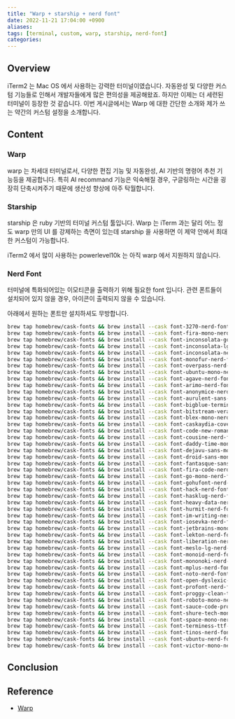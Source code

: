 ```yaml
---
title: "Warp + starship + nerd font"
date: 2022-11-21 17:04:00 +0900
aliases: 
tags: [terminal, custom, warp, starship, nerd-font]
categories: 
---
```


## Overview

iTerm2 는 Mac OS 에서 사용하는 강력한 터미널이였습니다. 자동완성 및 다양한 커스텀 기능들로 인해서 개발자들에게 많은 편의성을 제공해왔죠. 하지만 이제는 더 세련된 터미널이 등장한 것 같습니다. 이번 게시글에서는 Warp 에 대한 간단한 소개와 제가 쓰는 약간의 커스텀 설정을 소개합니다.

## Content

### Warp

warp 는 차세대 터미널로서, 다양한 편집 기능 및 자동완성, AI 기반의 명령어 추천 기능등을 제공합니다. 특히 AI recommand 기능은 익숙해질 경우, 구글링하는 시간을 굉장히 단축시켜주기 때문에 생산성 향상에 아주 탁월합니다.

### Starship

starship 은 ruby 기반의 터미널 커스텀 툴입니다. Warp 는 iTerm 과는 달리 어느 정도 warp 만의 UI 를 강제하는 측면이 있는데 starship 을 사용하면 이 제약 안에서 최대한 커스텀이 가능합니다.

iTerm2 에서 많이 사용하는 powerlevel10k 는 아직 warp 에서 지원하지 않습니다.

### Nerd Font

터미널에 특화되어있는 이모티콘을 출력하기 위해 필요한 font 입니다. 관련 폰트들이 설치되어 있지 않을 경우, 아이콘이 출력되지 않을 수 있습니다.

아래에서 원하는 폰트만 설치하셔도 무방합니다.

```bash
brew tap homebrew/cask-fonts && brew install --cask font-3270-nerd-font
brew tap homebrew/cask-fonts && brew install --cask font-fira-mono-nerd-font
brew tap homebrew/cask-fonts && brew install --cask font-inconsolata-go-nerd-font
brew tap homebrew/cask-fonts && brew install --cask font-inconsolata-lgc-nerd-font
brew tap homebrew/cask-fonts && brew install --cask font-inconsolata-nerd-font
brew tap homebrew/cask-fonts && brew install --cask font-monofur-nerd-font
brew tap homebrew/cask-fonts && brew install --cask font-overpass-nerd-font
brew tap homebrew/cask-fonts && brew install --cask font-ubuntu-mono-nerd-font
brew tap homebrew/cask-fonts && brew install --cask font-agave-nerd-font
brew tap homebrew/cask-fonts && brew install --cask font-arimo-nerd-font
brew tap homebrew/cask-fonts && brew install --cask font-anonymice-nerd-font
brew tap homebrew/cask-fonts && brew install --cask font-aurulent-sans-mono-nerd-font
brew tap homebrew/cask-fonts && brew install --cask font-bigblue-terminal-nerd-font
brew tap homebrew/cask-fonts && brew install --cask font-bitstream-vera-sans-mono-nerd-font
brew tap homebrew/cask-fonts && brew install --cask font-blex-mono-nerd-font
brew tap homebrew/cask-fonts && brew install --cask font-caskaydia-cove-nerd-font
brew tap homebrew/cask-fonts && brew install --cask font-code-new-roman-nerd-font
brew tap homebrew/cask-fonts && brew install --cask font-cousine-nerd-font
brew tap homebrew/cask-fonts && brew install --cask font-daddy-time-mono-nerd-font
brew tap homebrew/cask-fonts && brew install --cask font-dejavu-sans-mono-nerd-font
brew tap homebrew/cask-fonts && brew install --cask font-droid-sans-mono-nerd-font
brew tap homebrew/cask-fonts && brew install --cask font-fantasque-sans-mono-nerd-font
brew tap homebrew/cask-fonts && brew install --cask font-fira-code-nerd-font
brew tap homebrew/cask-fonts && brew install --cask font-go-mono-nerd-font
brew tap homebrew/cask-fonts && brew install --cask font-gohufont-nerd-font
brew tap homebrew/cask-fonts && brew install --cask font-hack-nerd-font
brew tap homebrew/cask-fonts && brew install --cask font-hasklug-nerd-font
brew tap homebrew/cask-fonts && brew install --cask font-heavy-data-nerd-font
brew tap homebrew/cask-fonts && brew install --cask font-hurmit-nerd-font
brew tap homebrew/cask-fonts && brew install --cask font-im-writing-nerd-font
brew tap homebrew/cask-fonts && brew install --cask font-iosevka-nerd-font
brew tap homebrew/cask-fonts && brew install --cask font-jetbrains-mono-nerd-font
brew tap homebrew/cask-fonts && brew install --cask font-lekton-nerd-font
brew tap homebrew/cask-fonts && brew install --cask font-liberation-nerd-font
brew tap homebrew/cask-fonts && brew install --cask font-meslo-lg-nerd-font
brew tap homebrew/cask-fonts && brew install --cask font-monoid-nerd-font
brew tap homebrew/cask-fonts && brew install --cask font-mononoki-nerd-font
brew tap homebrew/cask-fonts && brew install --cask font-mplus-nerd-font
brew tap homebrew/cask-fonts && brew install --cask font-noto-nerd-font
brew tap homebrew/cask-fonts && brew install --cask font-open-dyslexic-nerd-font
brew tap homebrew/cask-fonts && brew install --cask font-profont-nerd-font
brew tap homebrew/cask-fonts && brew install --cask font-proggy-clean-tt-nerd-font
brew tap homebrew/cask-fonts && brew install --cask font-roboto-mono-nerd-font
brew tap homebrew/cask-fonts && brew install --cask font-sauce-code-pro-nerd-font
brew tap homebrew/cask-fonts && brew install --cask font-shure-tech-mono-nerd-font
brew tap homebrew/cask-fonts && brew install --cask font-space-mono-nerd-font
brew tap homebrew/cask-fonts && brew install --cask font-terminess-ttf-nerd-font
brew tap homebrew/cask-fonts && brew install --cask font-tinos-nerd-font
brew tap homebrew/cask-fonts && brew install --cask font-ubuntu-nerd-font
brew tap homebrew/cask-fonts && brew install --cask font-victor-mono-nerd-font
```

## Conclusion

## Reference

- [Warp](https://www.warp.dev)

